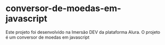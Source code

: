 # conversor-de-moedas-em-javascript
Este projeto foi desenvolvido na Imersão DEV da plataforma Alura. O projeto é um conversor de moedas em javascript
